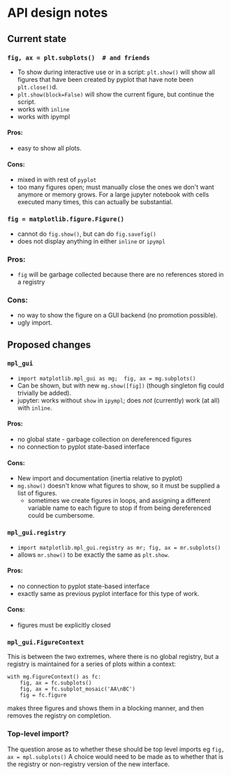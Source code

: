 # API design notes

## Current state

### `fig, ax = plt.subplots()  # and friends`

- To show during interactive use or in a script: `plt.show()` will show all figures that have been created by pyplot that have note been `plt.close()`d.
- `plt.show(block=False)` will show the current figure, but continue the script.
- works with `inline`
- works with ipympl

#### Pros:

- easy to show all plots.

#### Cons:

- mixed in with rest of `pyplot`
- too many figures open; must manually close the ones we don't want anymore or memory grows.  For a large jupyter notebook with cells executed many times, this can actually be substantial.

### `fig = matplotlib.figure.Figure()`

- cannot do `fig.show()`, but can do `fig.savefig()`
- does not display anything in either `inline` or `ipympl`

### Pros:

- `fig` will be garbage collected because there are no references stored in a registry

### Cons:

- no way to show the figure on a GUI backend (no promotion possible).
- ugly import.

## Proposed changes

### `mpl_gui`

- `import matplotlib.mpl_gui as mg;  fig, ax = mg.subplots()`
- Can be shown, but with new `mg.show([fig])` (though singleton fig could trivially be added).
- jupyter: works without `show` in `ipympl`; does _not_ (currently) work (at all) with `inline`.

#### Pros:

- no global state - garbage collection on dereferenced figures
- no connection to pyplot state-based interface

#### Cons:

- New import and documentation (inertia relative to pyplot)
- `mg.show()` doesn't know what figures to show, so it must be supplied a list of figures.
   - sometimes we create figures in loops, and assigning a different variable name to each figure to stop if from being dereferenced could be cumbersome.

### `mpl_gui.registry`

- `import matplotlib.mpl_gui.registry as mr; fig, ax = mr.subplots()`
- allows `mr.show()` to be exactly the same as `plt.show`.

#### Pros:

- no connection to pyplot state-based interface
- exactly same as previous pyplot interface for this type of work.

#### Cons:

- figures must be explicitly closed

### `mpl_gui.FigureContext`

This is between the two extremes, where there is no global registry, but a registry is maintained for a series of plots within a context:

```
with mg.FigureContext() as fc:
    fig, ax = fc.subplots()
    fig, ax = fc.subplot_mosaic('AA\nBC')
    fig = fc.figure
```

makes three figures and shows them in a blocking manner, and then removes the registry on completion.

### Top-level import?

The question arose as to whether these should be top level imports eg `fig, ax = mpl.subplots()`  A choice would need to be made as to whether that is the registry or non-registry version of the new interface.

